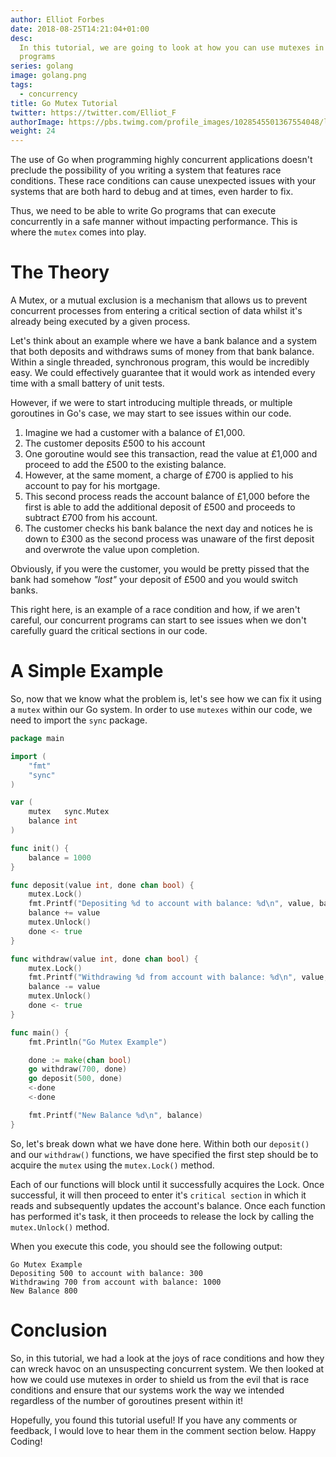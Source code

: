 ```yaml
---
author: Elliot Forbes
date: 2018-08-25T14:21:04+01:00
desc:
  In this tutorial, we are going to look at how you can use mutexes in your Go
  programs
series: golang
image: golang.png
tags:
  - concurrency
title: Go Mutex Tutorial
twitter: https://twitter.com/Elliot_F
authorImage: https://pbs.twimg.com/profile_images/1028545501367554048/lzr43cQv_400x400.jpg
weight: 24
---
```


The use of Go when programming highly concurrent applications doesn't preclude
the possibility of you writing a system that features race conditions. These
race conditions can cause unexpected issues with your systems that are both hard
to debug and at times, even harder to fix.

Thus, we need to be able to write Go programs that can execute concurrently in a
safe manner without impacting performance. This is where the `mutex` comes into
play.

# The Theory

A Mutex, or a mutual exclusion is a mechanism that allows us to prevent
concurrent processes from entering a critical section of data whilst it's
already being executed by a given process.

Let's think about an example where we have a bank balance and a system that both
deposits and withdraws sums of money from that bank balance. Within a single
threaded, synchronous program, this would be incredibly easy. We could
effectively guarantee that it would work as intended every time with a small
battery of unit tests.

However, if we were to start introducing multiple threads, or multiple
goroutines in Go's case, we may start to see issues within our code.

1. Imagine we had a customer with a balance of £1,000.
1. The customer deposits £500 to his account
1. One goroutine would see this transaction, read the value at £1,000 and
   proceed to add the £500 to the existing balance.
1. However, at the same moment, a charge of £700 is applied to his account to
   pay for his mortgage.
1. This second process reads the account balance of £1,000 before the first is
   able to add the additional deposit of £500 and proceeds to subtract £700 from
   his account.
1. The customer checks his bank balance the next day and notices he is down to
   £300 as the second process was unaware of the first deposit and overwrote the
   value upon completion.

Obviously, if you were the customer, you would be pretty pissed that the bank
had somehow _"lost"_ your deposit of £500 and you would switch banks.

This right here, is an example of a race condition and how, if we aren't
careful, our concurrent programs can start to see issues when we don't carefully
guard the critical sections in our code.

# A Simple Example

So, now that we know what the problem is, let's see how we can fix it using a
`mutex` within our Go system. In order to use `mutexes` within our code, we need
to import the `sync` package.

```go
package main

import (
    "fmt"
    "sync"
)

var (
    mutex   sync.Mutex
    balance int
)

func init() {
    balance = 1000
}

func deposit(value int, done chan bool) {
    mutex.Lock()
    fmt.Printf("Depositing %d to account with balance: %d\n", value, balance)
    balance += value
    mutex.Unlock()
    done <- true
}

func withdraw(value int, done chan bool) {
    mutex.Lock()
    fmt.Printf("Withdrawing %d from account with balance: %d\n", value, balance)
    balance -= value
    mutex.Unlock()
    done <- true
}

func main() {
    fmt.Println("Go Mutex Example")

    done := make(chan bool)
    go withdraw(700, done)
    go deposit(500, done)
    <-done
    <-done

    fmt.Printf("New Balance %d\n", balance)
}

```

So, let's break down what we have done here. Within both our `deposit()` and our
`withdraw()` functions, we have specified the first step should be to acquire
the `mutex` using the `mutex.Lock()` method.

Each of our functions will block until it successfully acquires the Lock. Once
successful, it will then proceed to enter it's `critical section` in which it
reads and subsequently updates the account's balance. Once each function has
performed it's task, it then proceeds to release the lock by calling the
`mutex.Unlock()` method.

When you execute this code, you should see the following output:

```plaintext
Go Mutex Example
Depositing 500 to account with balance: 300
Withdrawing 700 from account with balance: 1000
New Balance 800
```

# Conclusion

So, in this tutorial, we had a look at the joys of race conditions and how they
can wreck havoc on an unsuspecting concurrent system. We then looked at how we
could use mutexes in order to shield us from the evil that is race conditions
and ensure that our systems work the way we intended regardless of the number of
goroutines present within it!

Hopefully, you found this tutorial useful! If you have any comments or feedback,
I would love to hear them in the comment section below. Happy Coding!
